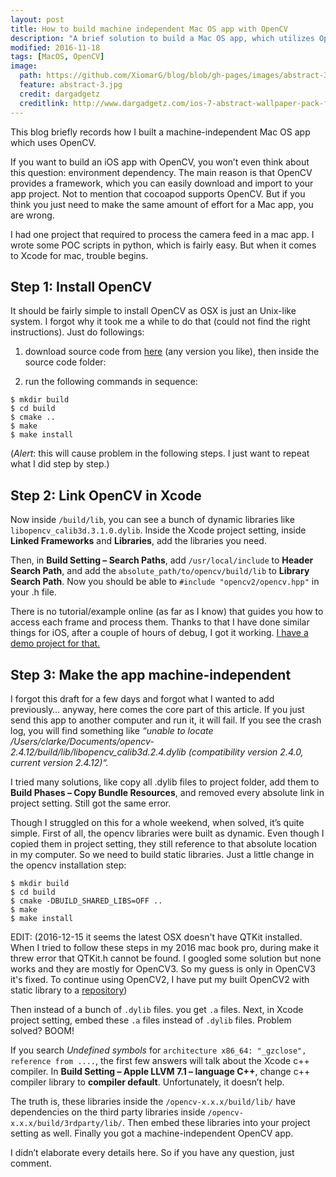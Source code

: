 ```yaml
---
layout: post
title: How to build machine independent Mac OS app with OpenCV
description: "A brief solution to build a Mac OS app, which utilizes OpenCV, that can run in any machine."
modified: 2016-11-18
tags: [MacOS, OpenCV]
image:
  path: https://github.com/XiomarG/blog/blob/gh-pages/images/abstract-3.jpg
  feature: abstract-3.jpg
  credit: dargadgetz
  creditlink: http://www.dargadgetz.com/ios-7-abstract-wallpaper-pack-for-iphone-5-and-ipod-touch-retina/
---
```


This blog briefly records how I built a machine-independent Mac OS app which uses OpenCV.

If you want to build an iOS app with OpenCV, you won’t even think about this question: environment dependency. The main reason is that OpenCV provides a framework, which you can easily download and import to your app project. Not to mention that cocoapod supports OpenCV. But if you think you just need to make the same amount of effort for a Mac app, you are wrong.

I had one project that required to process the camera feed in a mac app. I wrote some POC scripts in python, which is fairly easy. But when it comes to Xcode for mac, trouble begins.


## Step 1: Install OpenCV

It should be fairly simple to install OpenCV as OSX is just an Unix-like system. I forgot why it took me a while to do that (could not find the right instructions). Just do followings:

1. download source code from [here](http://opencv.org/downloads.html) (any version you like), then inside the source code folder:

2. run the following commands in sequence:
```
$ mkdir build
$ cd build
$ cmake ..
$ make
$ make install
```
(*Alert*: this will cause problem in the following steps. I just want to repeat what I did step by step.)


## Step 2: Link OpenCV in Xcode

Now inside `/build/lib`, you can see a bunch of dynamic libraries like `libopencv_calib3d.3.1.0.dylib`.
Inside the Xcode project setting, inside **Linked Frameworks** and **Libraries**, add the libraries you need.

Then, in **Build Setting – Search Paths**, add `/usr/local/include` to **Header Search Path**, and add the `absolute_path/to/opencv/build/lib` to **Library Search Path**.
Now you should be able to `#include "opencv2/opencv.hpp"` in your .h file.

There is no tutorial/example online (as far as I know) that guides you how to access each frame and process them. Thanks to that I have done similar things for iOS, after a couple of hours of debug, I got it working. 
[I have a demo project for that.](https://github.com/XiomarG/VideoFrameProcessDemo)


## Step 3: Make the app machine-independent

I forgot this draft for a few days and forgot what I wanted to add previously… anyway, here comes the core part of this article. If you just send this app to another computer and run it, it will fail. If you see the crash log, you will find something like *“unable to locate /Users/clarke/Documents/opencv-2.4.12/build/lib/libopencv_calib3d.2.4.dylib (compatibility version 2.4.0, current version 2.4.12)“.*

I tried many solutions, like copy all .dylib files to project folder, add them to **Build Phases – Copy Bundle Resources**, and removed every absolute link in project setting. Still got the same error.

Though I struggled on this for a whole weekend, when solved, it’s quite simple.
First of all, the opencv libraries were built as dynamic. Even though I copied them in project setting, they still reference to that absolute location in my computer. So we need to build static libraries. Just a little change in the opencv installation step:

```
$ mkdir build
$ cd build
$ cmake -DBUILD_SHARED_LIBS=OFF ..
$ make
$ make install
```
EDIT: (2016-12-15 it seems the latest OSX doesn't have QTKit installed. When I tried to follow these steps in my 2016 mac book pro, during make it threw error that QTKit.h cannot be found. I googled some solution but none works and they are mostly for OpenCV3. So my guess is only in OpenCV3 it's fixed. To continue using OpenCV2, I have put my built OpenCV2 with static library to a [repository](https://github.com/XiomarG/))

Then instead of a bunch of `.dylib` files. you get `.a` files.
Next, in Xcode project setting, embed these `.a` files instead of `.dylib` files.
Problem solved? BOOM!
<img src="{{ site.url }}/images/build-indenpendent-opencv-mac-app.png" alt="">

If you search *Undefined symbols* for `architecture x86_64: "_gzclose", reference from ....`, the first few answers will talk about the Xcode c++ compiler. In **Build Setting – Apple LLVM 7.1 – language C++**, change c++ compiler library to **compiler default**. Unfortunately, it doesn’t help.

The truth is, these libraries inside the `/opencv-x.x.x/build/lib/` have dependencies on the third party libraries inside `/opencv-x.x.x/build/3rdparty/lib/`.
Then embed these libraries into your project setting as well. Finally you got a machine-independent OpenCV app.


I didn’t elaborate every details here. So if you have any question, just comment.